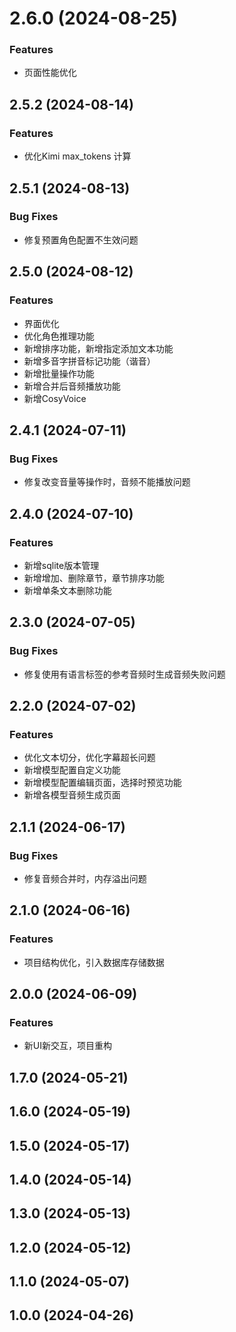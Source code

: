# 2.6.0 (2024-08-25)

### Features

- 页面性能优化

## 2.5.2 (2024-08-14)

### Features

- 优化Kimi max_tokens 计算

## 2.5.1 (2024-08-13)

### Bug Fixes

- 修复预置角色配置不生效问题

## 2.5.0 (2024-08-12)

### Features

- 界面优化
- 优化角色推理功能
- 新增排序功能，新增指定添加文本功能
- 新增多音字拼音标记功能（谐音）
- 新增批量操作功能
- 新增合并后音频播放功能
- 新增CosyVoice

## 2.4.1 (2024-07-11)

### Bug Fixes

- 修复改变音量等操作时，音频不能播放问题

## 2.4.0 (2024-07-10)

### Features

- 新增sqlite版本管理
- 新增增加、删除章节，章节排序功能
- 新增单条文本删除功能

## 2.3.0 (2024-07-05)

### Bug Fixes

- 修复使用有语言标签的参考音频时生成音频失败问题

## 2.2.0 (2024-07-02)

### Features

- 优化文本切分，优化字幕超长问题
- 新增模型配置自定义功能
- 新增模型配置编辑页面，选择时预览功能
- 新增各模型音频生成页面

## 2.1.1 (2024-06-17)

### Bug Fixes

- 修复音频合并时，内存溢出问题

## 2.1.0 (2024-06-16)

### Features

- 项目结构优化，引入数据库存储数据

## 2.0.0 (2024-06-09)

### Features

- 新UI新交互，项目重构

## 1.7.0 (2024-05-21)

## 1.6.0 (2024-05-19)

## 1.5.0 (2024-05-17)

## 1.4.0 (2024-05-14)

## 1.3.0 (2024-05-13)

## 1.2.0 (2024-05-12)

## 1.1.0 (2024-05-07)

## 1.0.0 (2024-04-26)
